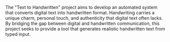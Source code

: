 The "Text to Handwritten" project aims to develop an automated system that converts digital text into handwritten format. 
Handwriting carries a unique charm, personal touch, and authenticity that digital text often lacks. By bridging the gap between digital and handwritten communication, this project seeks to provide a tool that generates realistic handwritten text from typed input.

